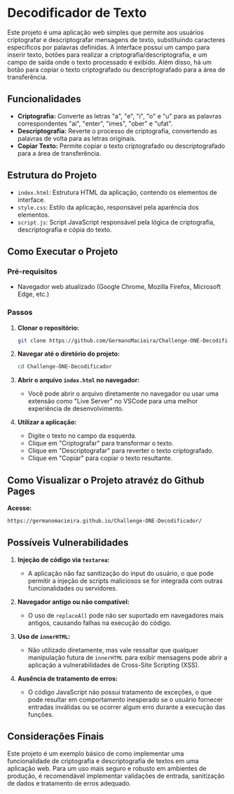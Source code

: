 # Decodificador de Texto

Este projeto é uma aplicação web simples que permite aos usuários criptografar e descriptografar mensagens de texto, substituindo caracteres específicos por palavras definidas. A interface possui um campo para inserir texto, botões para realizar a criptografia/descriptografia, e um campo de saída onde o texto processado é exibido. Além disso, há um botão para copiar o texto criptografado ou descriptografado para a área de transferência.

## Funcionalidades

- **Criptografia:** Converte as letras "a", "e", "i", "o" e "u" para as palavras correspondentes "ai", "enter", "imes", "ober" e "ufat".
- **Descriptografia:** Reverte o processo de criptografia, convertendo as palavras de volta para as letras originais.
- **Copiar Texto:** Permite copiar o texto criptografado ou descriptografado para a área de transferência.

## Estrutura do Projeto

- `index.html`: Estrutura HTML da aplicação, contendo os elementos de interface.
- `style.css`: Estilo da aplicação, responsável pela aparência dos elementos.
- `script.js`: Script JavaScript responsável pela lógica de criptografia, descriptografia e cópia do texto.

## Como Executar o Projeto

### Pré-requisitos

- Navegador web atualizado (Google Chrome, Mozilla Firefox, Microsoft Edge, etc.)

### Passos

1. **Clonar o repositório:**
   ```bash
   git clone https://github.com/GermanoMacieira/Challenge-ONE-Decodificador.git
   ```
2. **Navegar até o diretório do projeto:**
   ```bash
   cd Challenge-ONE-Decodificador
   ```
3. **Abrir o arquivo `index.html` no navegador:**
   - Você pode abrir o arquivo diretamente no navegador ou usar uma extensão como "Live Server" no VSCode para uma melhor experiência de desenvolvimento.

4. **Utilizar a aplicação:**
   - Digite o texto no campo da esquerda.
   - Clique em "Criptografar" para transformar o texto.
   - Clique em "Descriptografar" para reverter o texto criptografado.
   - Clique em "Copiar" para copiar o texto resultante.

## Como Visualizar o Projeto atravéz do Github Pages
**Acesse:**
   ```bash
   https://germanomacieira.github.io/Challenge-ONE-Decodificador/
   ```
## Possíveis Vulnerabilidades

1. **Injeção de código via `textarea`:** 
   - A aplicação não faz sanitização do input do usuário, o que pode permitir a injeção de scripts maliciosos se for integrada com outras funcionalidades ou servidores.

2. **Navegador antigo ou não compatível:**
   - O uso de `replaceAll` pode não ser suportado em navegadores mais antigos, causando falhas na execução do código.

3. **Uso de `innerHTML`:**
   - Não utilizado diretamente, mas vale ressaltar que qualquer manipulação futura de `innerHTML` para exibir mensagens pode abrir a aplicação a vulnerabilidades de Cross-Site Scripting (XSS).

4. **Ausência de tratamento de erros:**
   - O código JavaScript não possui tratamento de exceções, o que pode resultar em comportamento inesperado se o usuário fornecer entradas inválidas ou se ocorrer algum erro durante a execução das funções.

## Considerações Finais

Este projeto é um exemplo básico de como implementar uma funcionalidade de criptografia e descriptografia de textos em uma aplicação web. Para um uso mais seguro e robusto em ambientes de produção, é recomendável implementar validações de entrada, sanitização de dados e tratamento de erros adequado.
